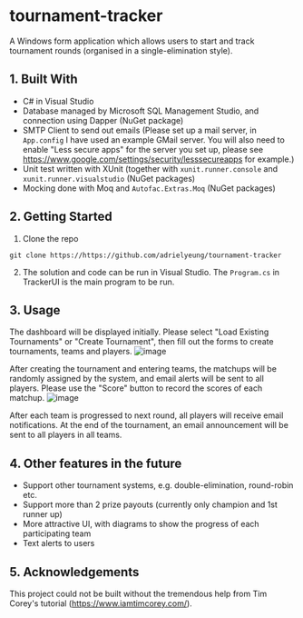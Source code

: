 # tournament-tracker
A Windows form application which allows users to start and track tournament rounds (organised in a single-elimination style).

## 1. Built With
- C# in Visual Studio
- Database managed by Microsoft SQL Management Studio, and connection using Dapper (NuGet package)
- SMTP Client to send out emails (Please set up a mail server, in ```App.config``` I have used an example GMail server. You will also need to enable "Less secure apps" for the server you set up, please see https://www.google.com/settings/security/lesssecureapps for example.)
- Unit test written with XUnit (together with ```xunit.runner.console``` and ```xunit.runner.visualstudio``` (NuGet packages)
- Mocking done with Moq and ```Autofac.Extras.Moq``` (NuGet packages)

## 2. Getting Started
1. Clone the repo
```
git clone https://https://github.com/adrielyeung/tournament-tracker
```

2. The solution and code can be run in Visual Studio. The ```Program.cs``` in TrackerUI is the main program to be run.

## 3. Usage
The dashboard will be displayed initially. Please select "Load Existing Tournaments" or "Create Tournament", then fill out the forms to create tournaments, teams and players.
![image](https://user-images.githubusercontent.com/43583274/112250044-bf26bc00-8c93-11eb-8432-2599c7422b62.png)

After creating the tournament and entering teams, the matchups will be randomly assigned by the system, and email alerts will be sent to all players. Please use the "Score" button to record the scores of each matchup.
![image](https://user-images.githubusercontent.com/43583274/112250234-fdbc7680-8c93-11eb-9c15-1fd4e8b36863.png)

After each team is progressed to next round, all players will receive email notifications. At the end of the tournament, an email announcement will be sent to all players in all teams.


## 4. Other features in the future
- Support other tournament systems, e.g. double-elimination, round-robin etc.
- Support more than 2 prize payouts (currently only champion and 1st runner up)
- More attractive UI, with diagrams to show the progress of each participating team
- Text alerts to users

## 5. Acknowledgements
This project could not be built without the tremendous help from Tim Corey's tutorial (https://www.iamtimcorey.com/).
